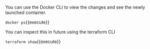 You can use the Docker CLI to view the changes and see the newly launched container.

`docker ps`{{execute}}

You can inspect this in future using the terraform CLI

`terraform show`{{execute}}


